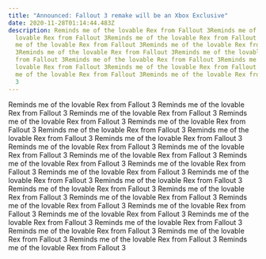 ```yaml
---
title: "Announced: Fallout 3 remake will be an Xbox Exclusive"
date: 2020-11-28T01:14:44.483Z
description: Reminds me of the lovable Rex from Fallout 3Reminds me of the
  lovable Rex from Fallout 3Reminds me of the lovable Rex from Fallout 3Reminds
  me of the lovable Rex from Fallout 3Reminds me of the lovable Rex from Fallout
  3Reminds me of the lovable Rex from Fallout 3Reminds me of the lovable Rex
  from Fallout 3Reminds me of the lovable Rex from Fallout 3Reminds me of the
  lovable Rex from Fallout 3Reminds me of the lovable Rex from Fallout 3Reminds
  me of the lovable Rex from Fallout 3Reminds me of the lovable Rex from Fallout
  3
---
```

Reminds me of the lovable Rex from Fallout 3 Reminds me of the lovable Rex from Fallout 3 Reminds me of the lovable Rex from Fallout 3 Reminds me of the lovable Rex from Fallout 3 Reminds me of the lovable Rex from Fallout 3 Reminds me of the lovable Rex from Fallout 3 Reminds me of the lovable Rex from Fallout 3 Reminds me of the lovable Rex from Fallout 3 Reminds me of the lovable Rex from Fallout 3 Reminds me of the lovable Rex from Fallout 3 Reminds me of the lovable Rex from Fallout 3 Reminds me of the lovable Rex from Fallout 3 Reminds me of the lovable Rex from Fallout 3 Reminds me of the lovable Rex from Fallout 3 Reminds me of the lovable Rex from Fallout 3 Reminds me of the lovable Rex from Fallout 3 Reminds me of the lovable Rex from Fallout 3 Reminds me of the lovable Rex from Fallout 3 Reminds me of the lovable Rex from Fallout 3 Reminds me of the lovable Rex from Fallout 3 Reminds me of the lovable Rex from Fallout 3 Reminds me of the lovable Rex from Fallout 3 Reminds me of the lovable Rex from Fallout 3 Reminds me of the lovable Rex from Fallout 3 Reminds me of the lovable Rex from Fallout 3 Reminds me of the lovable Rex from Fallout 3 Reminds me of the lovable Rex from Fallout 3 Reminds me of the lovable Rex from Fallout 3